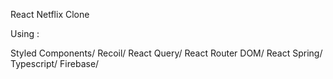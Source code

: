 React Netflix Clone

Using :

Styled Components/
Recoil/
React Query/
React Router DOM/
React Spring/
Typescript/
Firebase/
